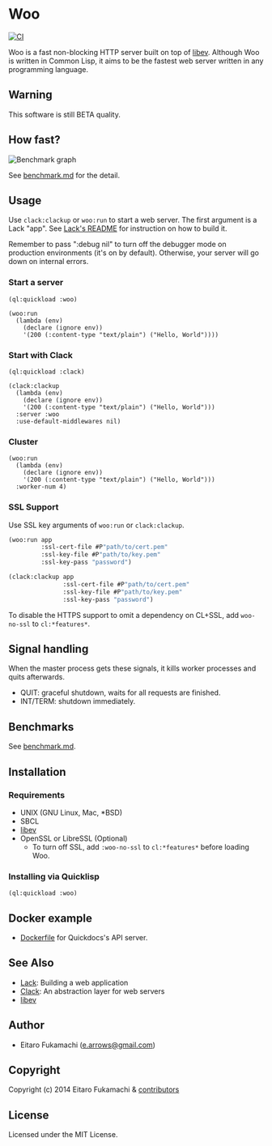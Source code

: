 # Woo

[![CI](https://github.com/fukamachi/woo/actions/workflows/ci.yml/badge.svg)](https://github.com/fukamachi/woo/actions/workflows/ci.yml)

Woo is a fast non-blocking HTTP server built on top of [libev](http://software.schmorp.de/pkg/libev.html). Although Woo is written in Common Lisp, it aims to be the fastest web server written in any programming language.

## Warning

This software is still BETA quality.

## How fast?

![Benchmark graph](images/benchmark.png)

See [benchmark.md](benchmark.md) for the detail.

## Usage

Use `clack:clackup` or `woo:run` to start a web server. The first argument is a Lack "app". See [Lack's README](https://github.com/fukamachi/lack#readme) for instruction on how to build it.

Remember to pass ":debug nil" to turn off the debugger mode on production environments (it's on by default). Otherwise, your server will go down on internal errors.

### Start a server

```common-lisp
(ql:quickload :woo)

(woo:run
  (lambda (env)
    (declare (ignore env))
    '(200 (:content-type "text/plain") ("Hello, World"))))
```

### Start with Clack

```common-lisp
(ql:quickload :clack)

(clack:clackup
  (lambda (env)
    (declare (ignore env))
    '(200 (:content-type "text/plain") ("Hello, World")))
  :server :woo
  :use-default-middlewares nil)
```

### Cluster

```common-lisp
(woo:run
  (lambda (env)
    (declare (ignore env))
    '(200 (:content-type "text/plain") ("Hello, World")))
  :worker-num 4)
```

### SSL Support

Use SSL key arguments of `woo:run` or `clack:clackup`.

```commonlisp
(woo:run app
         :ssl-cert-file #P"path/to/cert.pem"
         :ssl-key-file #P"path/to/key.pem"
         :ssl-key-pass "password")

(clack:clackup app
               :ssl-cert-file #P"path/to/cert.pem"
               :ssl-key-file #P"path/to/key.pem"
               :ssl-key-pass "password")
```

To disable the HTTPS support to omit a dependency on CL+SSL, add `woo-no-ssl` to `cl:*features*`.

## Signal handling

When the master process gets these signals, it kills worker processes and quits afterwards.

- QUIT: graceful shutdown, waits for all requests are finished.
- INT/TERM: shutdown immediately.

## Benchmarks

See [benchmark.md](benchmark.md).

## Installation

### Requirements

* UNIX (GNU Linux, Mac, \*BSD)
* SBCL
* [libev](http://libev.schmorp.de)
* OpenSSL or LibreSSL (Optional)
  * To turn off SSL, add `:woo-no-ssl` to `cl:*features*` before loading Woo.

### Installing via Quicklisp

```common-lisp
(ql:quickload :woo)
```

## Docker example

* [Dockerfile](https://github.com/quickdocs/quickdocs-api/blob/master/docker/Dockerfile.production) for Quickdocs's API server.

## See Also

* [Lack](https://github.com/fukamachi/lack): Building a web application
* [Clack](https://github.com/fukamachi/clack): An abstraction layer for web servers
* [libev](http://software.schmorp.de/pkg/libev.html)

## Author

* Eitaro Fukamachi (e.arrows@gmail.com)

## Copyright

Copyright (c) 2014 Eitaro Fukamachi & [contributors](https://github.com/fukamachi/woo/graphs/contributors)

## License

Licensed under the MIT License.

